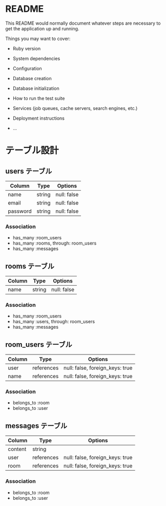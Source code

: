 # README

This README would normally document whatever steps are necessary to get the
application up and running.

Things you may want to cover:

* Ruby version

* System dependencies

* Configuration

* Database creation

* Database initialization

* How to run the test suite

* Services (job queues, cache servers, search engines, etc.)

* Deployment instructions

* ...

# テーブル設計

## users テーブル

| Column | Type   | Options     |
|--------| ------ | ----------- |
|name    | string | null: false |
|email   | string | null: false |
|password| string | null: false |

### Association

- has_many :room_users
- has_many :rooms, through: room_users
- has_many :messages

## rooms テーブル

| Column | Type   | Options     |
|--------| ------ | ----------- |
|name    | string | null: false |

### Association

- has_many :room_users
- has_many :users, through: room_users
- has_many :messages

## room_users テーブル

| Column | Type       | Options                             |
|--------| ---------- | ----------------------------------- |
|user    | references | null: false, foreign_keys: true |
|name    | references | null: false, foreign_keys: true |

### Association

- belongs_to :room
- belongs_to :user

## messages テーブル

| Column | Type       | Options                         |
|--------| ---------- | ------------------------------- |
|content | string     |                                 |
|user    | references | null: false, foreign_keys: true |
|room    | references | null: false, foreign_keys: true |

### Association

- belongs_to :room
- belongs_to :user